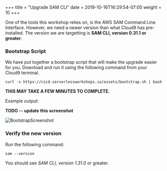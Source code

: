 +++
title = "Upgrade SAM CLI"
date = 2019-10-16T16:29:54-07:00
weight = 10
+++

One of the tools this workshop relies on, is the AWS SAM Command Line Interface. However, we need a newer version than what Cloud9 has pre-installed. The version we are targetting is **SAM CLI, version 0.31.1 or greater**.

### Bootstrap Script

We have put together a bootstrap script that will make the upgrade easier for you. Download and run
it using the following command from your Cloud9 terminal.

```
curl -s https://cicd.serverlessworkshops.io/assets/bootstrap.sh | bash
```

**THIS MAY TAKE A FEW MINUTES TO COMPLETE.**


Example output:

**TODO -- update this screenshot**

![BootstrapScreenshot](/images/screenshot-bootstrap.png)

### Verify the new version

Run the following command:

```
sam --version
```

You should see _SAM CLI, version 1.31.0_ or greater.
